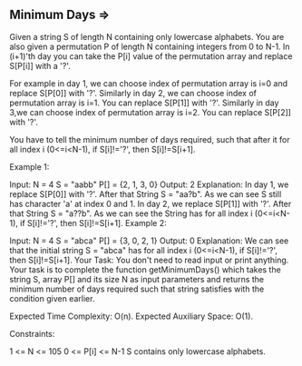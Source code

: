 Minimum Days  =>
--------------



Given a string S of length N containing only lowercase alphabets. You are also given a permutation P of length N containing integers from 0 to N-1. In (i+1)'th day you can take the P[i] value of the permutation array and replace S[P[i]] with a '?'.

For example in day 1, we can choose index of permutation array is i=0 and replace S[P[0]] with '?'.
Similarly in day 2, we can choose index of permutation array is i=1. You can replace S[P[1]] with '?'.
Similarly in day 3,we can choose index of permutation array is i=2. You can replace S[P[2]] with '?'.

You have to tell the minimum number of days required, such that after it for all index i (0<=i<N-1), if S[i]!='?', then S[i]!=S[i+1].

Example 1:

Input:
N = 4
S = "aabb"
P[] = {2, 1, 3, 0}
Output: 2
Explanation: In day 1, we replace S[P[0]] with '?'. 
After that String S = "aa?b". As we can see S 
still has character 'a' at index 0 and 1.
In day 2, we replace S[P[1]] with '?'. After 
that String S = "a??b". As we can see the String 
has for all index i (0<=i<N-1), if S[i]!='?', then S[i]!=S[i+1].
Example 2:

Input:
N = 4
S = "abca"
P[] = {3, 0, 2, 1}
Output: 0
Explanation: We can see that the initial string 
S = "abca" has for all index i (0<=i<N-1), if S[i]!='?', then S[i]!=S[i+1].
Your Task: 
You don't need to read input or print anything. Your task is to complete the function getMinimumDays() which takes the string S, array P[] and its size N as input parameters and returns the minimum number of days required such that string satisfies with the condition given earlier.

Expected Time Complexity: O(n).
Expected Auxiliary Space: O(1).

Constraints:

1 <= N <= 105
0 <= P[i] <= N-1
S contains only lowercase alphabets.
